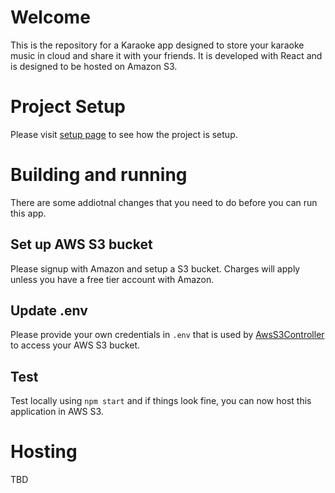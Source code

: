 # Welcome

This is the repository for a Karaoke app designed to store your karaoke music in cloud and share it with your friends. It is developed with React and is designed to be hosted on Amazon S3.

# Project Setup

Please visit [setup page](./REACT.md) to see how the project is setup. 

# Building and running

There are some addiotnal changes that you need to do before you can run this app.

## Set up AWS S3 bucket

Please signup with Amazon and setup a S3 bucket. Charges will apply unless you have a free tier account with Amazon.

## Update .env

Please provide your own credentials in `.env` that is used by [AwsS3Controller](src/controllers/AwsS3Controller.js.js) to access your AWS S3 bucket.

## Test

Test locally using `npm start` and if things look fine, you can now host this application in AWS S3.

# Hosting

TBD